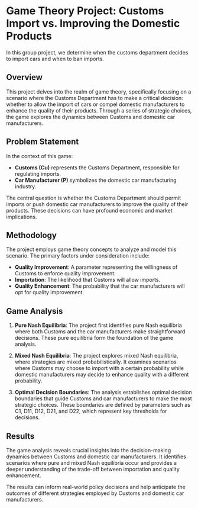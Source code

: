 # Game Theory Project: Customs Import vs. Improving the Domestic Products
In this group project, we determine when the customs department decides to import cars and when to ban imports.

## Overview

This project delves into the realm of game theory, specifically focusing on a scenario where the Customs Department has to make a critical decision: whether to allow the import of cars or compel domestic manufacturers to enhance the quality of their products. Through a series of strategic choices, the game explores the dynamics between Customs and domestic car manufacturers.

## Problem Statement

In the context of this game:

- **Customs (Cu)** represents the Customs Department, responsible for regulating imports.
- **Car Manufacturer (P)** symbolizes the domestic car manufacturing industry.

The central question is whether the Customs Department should permit imports or push domestic car manufacturers to improve the quality of their products. These decisions can have profound economic and market implications.

## Methodology

The project employs game theory concepts to analyze and model this scenario. The primary factors under consideration include:

- **Quality Improvement**: A parameter representing the willingness of Customs to enforce quality improvement.
- **Importation**: The likelihood that Customs will allow imports.
- **Quality Enhancement**: The probability that the car manufacturers will opt for quality improvement.

## Game Analysis

1. **Pure Nash Equilibria**: The project first identifies pure Nash equilibria where both Customs and the car manufacturers make straightforward decisions. These pure equilibria form the foundation of the game analysis.

2. **Mixed Nash Equilibria**: The project explores mixed Nash equilibria, where strategies are mixed probabilistically. It examines scenarios where Customs may choose to import with a certain probability while domestic manufacturers may decide to enhance quality with a different probability.

3. **Optimal Decision Boundaries**: The analysis establishes optimal decision boundaries that guide Customs and car manufacturers to make the most strategic choices. These boundaries are defined by parameters such as C1, D11, D12, D21, and D22, which represent key thresholds for decisions.

## Results

The game analysis reveals crucial insights into the decision-making dynamics between Customs and domestic car manufacturers. It identifies scenarios where pure and mixed Nash equilibria occur and provides a deeper understanding of the trade-off between importation and quality enhancement.

The results can inform real-world policy decisions and help anticipate the outcomes of different strategies employed by Customs and domestic car manufacturers.
